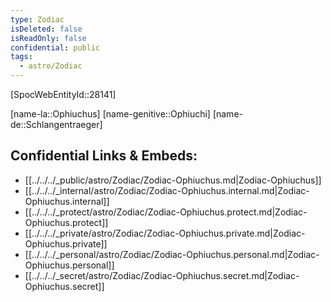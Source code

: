 ```yaml
---
type: Zodiac
isDeleted: false
isReadOnly: false
confidential: public
tags:
  - astro/Zodiac
---
```


[SpocWebEntityId::28141]



[name-la::Ophiuchus]
[name-genitive::Ophiuchi]
[name-de::Schlangentraeger]


## Confidential Links & Embeds: 
- [[../../../_public/astro/Zodiac/Zodiac-Ophiuchus.md|Zodiac-Ophiuchus]] 
- [[../../../_internal/astro/Zodiac/Zodiac-Ophiuchus.internal.md|Zodiac-Ophiuchus.internal]] 
- [[../../../_protect/astro/Zodiac/Zodiac-Ophiuchus.protect.md|Zodiac-Ophiuchus.protect]] 
- [[../../../_private/astro/Zodiac/Zodiac-Ophiuchus.private.md|Zodiac-Ophiuchus.private]] 
- [[../../../_personal/astro/Zodiac/Zodiac-Ophiuchus.personal.md|Zodiac-Ophiuchus.personal]] 
- [[../../../_secret/astro/Zodiac/Zodiac-Ophiuchus.secret.md|Zodiac-Ophiuchus.secret]] 
